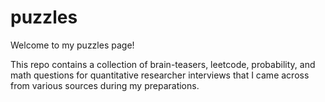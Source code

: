 # puzzles

Welcome to my puzzles page!

This repo contains a collection of brain-teasers, leetcode, probability, and math questions for quantitative researcher interviews that I came across from various sources during my preparations.
